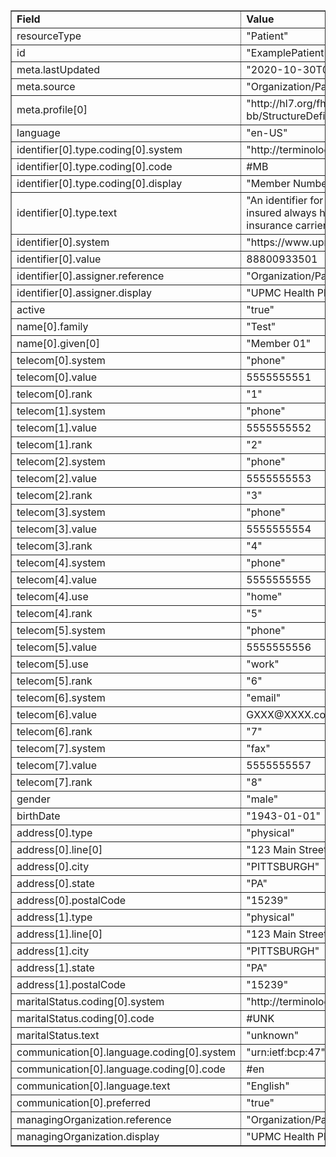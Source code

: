 <table border="1"><tr><td><b>Field</b></td><td><b>Value</b></td></tr>
<tr><td>resourceType</td><td>
"Patient"
</td></tr>
<tr><td>id</td><td>
"ExamplePatient1"
</td></tr>
<tr><td>meta.lastUpdated</td><td>
"2020-10-30T09:48:01.8512764-04:00"
</td></tr>
<tr><td>meta.source</td><td>
"Organization/PayerOrganizationExample1"
</td></tr>
<tr><td>meta.profile[0]</td><td>"http://hl7.org/fhir/us/carin-bb/StructureDefinition/C4BB-Patient"</td></tr>
<tr><td>language</td><td>
"en-US"
</td></tr>
<tr><td>identifier[0].type.coding[0].system</td><td>
"http://terminology.hl7.org/CodeSystem/v2-0203"
</td></tr>
<tr><td>identifier[0].type.coding[0].code</td><td>
#MB
</td></tr>
<tr><td>identifier[0].type.coding[0].display</td><td>
"Member Number"
</td></tr>
<tr><td>identifier[0].type.text</td><td>
"An identifier for the insured of an insurance policy (this insured always has a subscriber), usually assigned by the insurance carrier."
</td></tr>
<tr><td>identifier[0].system</td><td>
"https://www.upmchealthplan.com/fhir/memberidentifier"
</td></tr>
<tr><td>identifier[0].value</td><td>
88800933501
</td></tr>
<tr><td>identifier[0].assigner.reference</td><td>
"Organization/PayerOrganizationExample1"
</td></tr>
<tr><td>identifier[0].assigner.display</td><td>
"UPMC Health Plan"
</td></tr>
<tr><td>active</td><td>
"true"
</td></tr>
<tr><td>name[0].family</td><td>
"Test"
</td></tr>
<tr><td>name[0].given[0]</td><td>"Member 01"</td></tr>
<tr><td>telecom[0].system</td><td>
"phone"
</td></tr>
<tr><td>telecom[0].value</td><td>
5555555551
</td></tr>
<tr><td>telecom[0].rank</td><td>
"1"
</td></tr>
<tr><td>telecom[1].system</td><td>
"phone"
</td></tr>
<tr><td>telecom[1].value</td><td>
5555555552
</td></tr>
<tr><td>telecom[1].rank</td><td>
"2"
</td></tr>
<tr><td>telecom[2].system</td><td>
"phone"
</td></tr>
<tr><td>telecom[2].value</td><td>
5555555553
</td></tr>
<tr><td>telecom[2].rank</td><td>
"3"
</td></tr>
<tr><td>telecom[3].system</td><td>
"phone"
</td></tr>
<tr><td>telecom[3].value</td><td>
5555555554
</td></tr>
<tr><td>telecom[3].rank</td><td>
"4"
</td></tr>
<tr><td>telecom[4].system</td><td>
"phone"
</td></tr>
<tr><td>telecom[4].value</td><td>
5555555555
</td></tr>
<tr><td>telecom[4].use</td><td>
"home"
</td></tr>
<tr><td>telecom[4].rank</td><td>
"5"
</td></tr>
<tr><td>telecom[5].system</td><td>
"phone"
</td></tr>
<tr><td>telecom[5].value</td><td>
5555555556
</td></tr>
<tr><td>telecom[5].use</td><td>
"work"
</td></tr>
<tr><td>telecom[5].rank</td><td>
"6"
</td></tr>
<tr><td>telecom[6].system</td><td>
"email"
</td></tr>
<tr><td>telecom[6].value</td><td>
GXXX@XXXX.com
</td></tr>
<tr><td>telecom[6].rank</td><td>
"7"
</td></tr>
<tr><td>telecom[7].system</td><td>
"fax"
</td></tr>
<tr><td>telecom[7].value</td><td>
5555555557
</td></tr>
<tr><td>telecom[7].rank</td><td>
"8"
</td></tr>
<tr><td>gender</td><td>
"male"
</td></tr>
<tr><td>birthDate</td><td>
"1943-01-01"
</td></tr>
<tr><td>address[0].type</td><td>
"physical"
</td></tr>
<tr><td>address[0].line[0]</td><td>"123 Main Street"</td></tr>
<tr><td>address[0].city</td><td>
"PITTSBURGH"
</td></tr>
<tr><td>address[0].state</td><td>
"PA"
</td></tr>
<tr><td>address[0].postalCode</td><td>
"15239"
</td></tr>
<tr><td>address[1].type</td><td>
"physical"
</td></tr>
<tr><td>address[1].line[0]</td><td>"123 Main Street"</td></tr>
<tr><td>address[1].city</td><td>
"PITTSBURGH"
</td></tr>
<tr><td>address[1].state</td><td>
"PA"
</td></tr>
<tr><td>address[1].postalCode</td><td>
"15239"
</td></tr>
<tr><td>maritalStatus.coding[0].system</td><td>
"http://terminology.hl7.org/CodeSystem/v3-NullFlavor"
</td></tr>
<tr><td>maritalStatus.coding[0].code</td><td>
#UNK
</td></tr>
<tr><td>maritalStatus.text</td><td>
"unknown"
</td></tr>
<tr><td>communication[0].language.coding[0].system</td><td>
"urn:ietf:bcp:47"
</td></tr>
<tr><td>communication[0].language.coding[0].code</td><td>
#en
</td></tr>
<tr><td>communication[0].language.text</td><td>
"English"
</td></tr>
<tr><td>communication[0].preferred</td><td>
"true"
</td></tr>
<tr><td>managingOrganization.reference</td><td>
"Organization/PayerOrganizationExample1"
</td></tr>
<tr><td>managingOrganization.display</td><td>
"UPMC Health Plan"
</td></tr>
</table>

